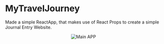 # MyTravelJourney

Made a simple ReactApp, that makes use of React Props to create a simple Journal Entry Website.

<div align="center">
  <img src='/src/Images/mainApp.png' alt='Main APP' />
</div>
